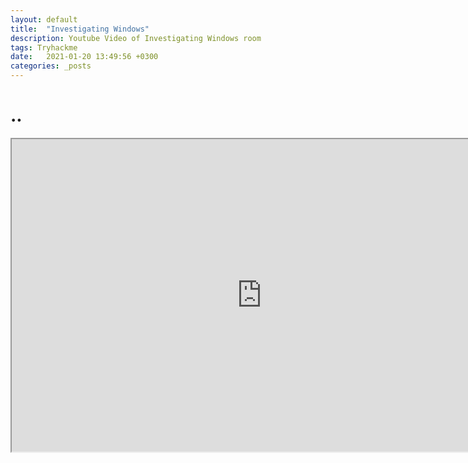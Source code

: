 ```yaml
---
layout: default
title:  "Investigating Windows"
description: Youtube Video of Investigating Windows room 
tags: Tryhackme
date:   2021-01-20 13:49:56 +0300
categories: _posts
---
```


# ..

<iframe width="800" height="500"
src="https://www.youtube.com/embed/oIe1rR1_jeY" 
frameborder="1" 
allow="accelerometer; autoplay; encrypted-media; gyroscope; picture-in-picture" 
allowfullscreen></iframe>